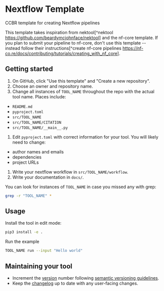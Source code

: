 # Nextflow Template

CCBR template for creating Nextflow pipelines

This template takes inspiration from nektool[^nektool https://github.com/beardymcjohnface/nektool] and the nf-core template. If you plan to submit your pipeline to nf-core, don't use this template -- instead follow their instructions[^create nf-core pipelines https://nf-co.re/docs/contributing/tutorials/creating_with_nf_core].

## Getting started

1. On GitHub, click "Use this template" and "Create a new repository".
1. Choose an owner and repository name.
1. Change all instances of `TOOL_NAME` throughout the repo with the actual tool name. Places include: 
  - `README.md`
  - `pyproject.toml`
  - `src/TOOL_NAME`
  - `src/TOOL_NAME/CITATION`
  - `src/TOOL_NAME/__main__.py`
1. Edit `pyproject.toml` with correct information for your tool. You will likely need to change:
  - author names and emails
  - dependencies
  - project URLs
1. Write your nextflow workflow in `src/TOOL_NAME/workflow`.
1. Write your documentation in `docs/`.

You can look for instances of `TOOL_NAME` in case you missed any with grep:
```sh
grep -r "TOOL_NAME" *
```

## Usage

Install the tool in edit mode:
```sh
pip3 install -e . 
```

Run the example
```sh
TOOL_NAME run --input "Hello world"
```

## Maintaining your tool

- Increment the [version](src/TOOL_NAME/VERSION) number following [semantic versioning guidelines](https://semver.org/).
- Keep the [changelog](CHANGELOG.md) up to date with any user-facing changes.

